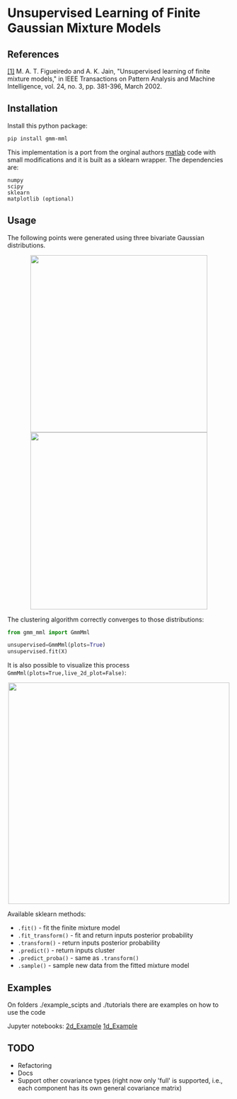 # Unsupervised Learning of Finite Gaussian Mixture Models

## References

[[1]](http://www.lx.it.pt/~mtf/IEEE_TPAMI_2002.pdf)
M. A. T. Figueiredo and A. K. Jain, "Unsupervised learning of finite mixture models," in IEEE Transactions on Pattern Analysis and Machine Intelligence, vol. 24, no. 3, pp. 381-396, March 2002.

## Installation

Install this python package:

```bash
pip install gmm-mml
```

This implementation is a port from the orginal authors [matlab](http://www.lx.it.pt/~mtf/mixturecode2.zip) code with small modifications and it is built as a sklearn wrapper. The dependencies are:

```
numpy
scipy
sklearn
matplotlib (optional)
```

## Usage

The following points were generated using three bivariate Gaussian distributions.

<p align="center">
  <img src="./figures/generated_data.png" width="400" />
  <img src="./figures/best_number_components.png" width="400"  />
</p>
The clustering algorithm correctly converges to those distributions:

```python
from gmm_mml import GmmMml

unsupervised=GmmMml(plots=True)
unsupervised.fit(X)
```

It is also possible to visualize this process `GmmMml(plots=True,live_2d_plot=False)`:

<p align="center">
  <img src="./figures/animated.gif" width="500"  />
</p>

Available sklearn methods:

- `.fit()` - fit the finite mixture model
- `.fit_transform()` - fit and return inputs posterior probability
- `.transform()` - return inputs posterior probability
- `.predict()` - return inputs cluster
- `.predict_proba()` - same as `.transform()`
- `.sample()` - sample new data from the fitted mixture model

## Examples

On folders ./example_scipts and ./tutorials there are examples on how to use the code

Jupyter notebooks: [2d_Example](./notebooks/tutorial.ipynb) [1d_Example](./notebooks/tutorial-1D-example.ipynb)

## TODO

- Refactoring
- Docs
- Support other covariance types (right now only 'full' is supported, i.e., each component has its own general covariance matrix)

